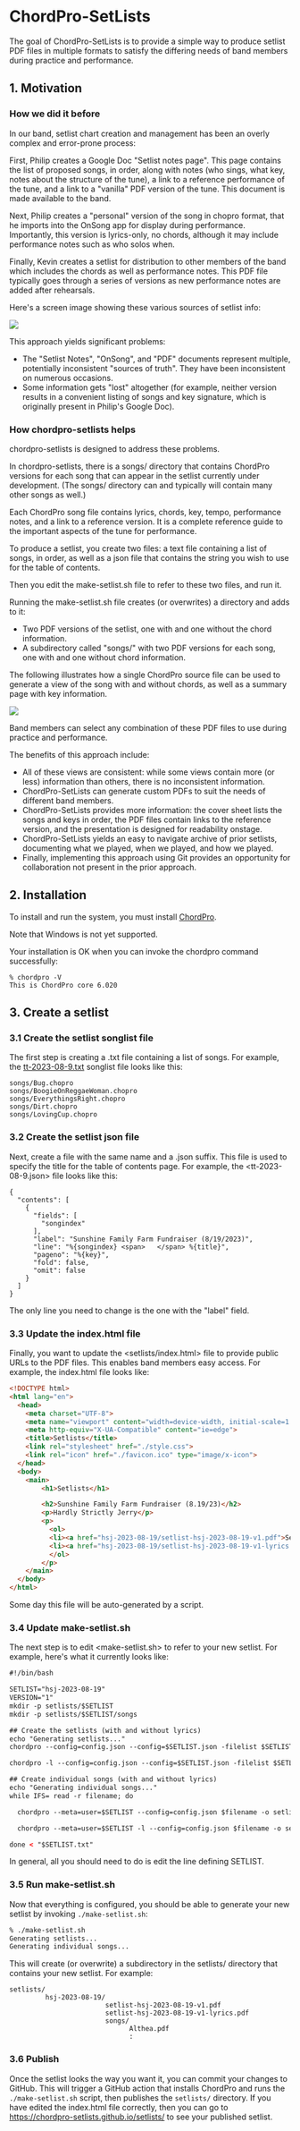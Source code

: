 # ChordPro-SetLists

The goal of ChordPro-SetLists is to provide a simple way to produce setlist PDF files in multiple formats to satisfy the differing needs of band members during practice and performance.

## 1. Motivation

### How we did it before

In our band, setlist chart creation and management has been an overly complex and error-prone process: 

First, Philip creates a Google Doc "Setlist notes page". This page contains the list of proposed songs, in order, along with notes (who sings, what key, notes about the structure of the tune), a link to a reference performance of the tune, and a link to a "vanilla" PDF version of the tune.  This document is made available to the band.

Next, Philip creates a "personal" version of the song in chopro format, that he imports into the OnSong app for display during performance. Importantly, this version is lyrics-only, no chords, although it may include performance notes such as who solos when.

Finally, Kevin creates a setlist for distribution to other members of the band which includes the chords as well as performance notes. This PDF file typically goes through a series of versions as new performance notes are added after rehearsals.

Here's a screen image showing these various sources of setlist info:

![](README-old.png)

This approach yields significant problems:
* The "Setlist Notes", "OnSong", and "PDF" documents represent multiple, potentially inconsistent "sources of truth". They have been inconsistent on numerous occasions.
* Some information gets "lost" altogether (for example, neither version results in a convenient listing of songs and key signature, which is originally present in Philip's Google Doc).

### How chordpro-setlists helps

chordpro-setlists is designed to address these problems. 

In chordpro-setlists, there is a songs/ directory that contains ChordPro versions for each song that can appear in the setlist currently under development.  (The songs/ directory can and typically will contain many other songs as well.)

Each ChordPro song file contains lyrics, chords, key, tempo, performance notes, and a link to a reference version. It is a complete reference guide to the important aspects of the tune for performance.

To produce a setlist, you create two files: a text file containing a list of songs, in order, as well as a json file that contains the string you wish to use for the table of contents. 

Then you edit the make-setlist.sh file to refer to these two files, and run it. 

Running the make-setlist.sh file creates (or overwrites) a directory and adds to it:
  * Two PDF versions of the setlist, one with and one without the chord information.
  * A subdirectory called "songs/" with two PDF versions for each song, one with and one without chord information.

The following illustrates how a single ChordPro source file can be used to generate a view of the song with and without chords, as well as a summary page with key information.

![](README-new.png)

Band members can select any combination of these PDF files to use during practice and performance. 

The benefits of this approach include:
* All of these views are consistent: while some views contain more (or less) information than others, there is no inconsistent information.  
* ChordPro-SetLists can generate custom PDFs to suit the needs of different band members.
* ChordPro-SetLists provides more information: the cover sheet lists the songs and keys in order, the PDF files contain links to the reference version, and the presentation is designed for readability onstage.
* ChordPro-SetLists yields an easy to navigate archive of prior setlists, documenting what we played, when we played, and how we played.
* Finally, implementing this approach using Git provides an opportunity for collaboration not present in the prior approach.

## 2. Installation

To install and run the system, you must install [ChordPro](https://www.chordpro.org/chordpro/chordpro-installation/).

Note that Windows is not yet supported.

Your installation is OK when you can invoke the chordpro command successfully:

```shell
% chordpro -V
This is ChordPro core 6.020 
```

## 3. Create a setlist

### 3.1 Create the setlist songlist file

The first step is creating a .txt file containing a list of songs. For example, the [tt-2023-08-9.txt](./tt-2023-08-9.txt) songlist file looks like this:

```shell
songs/Bug.chopro
songs/BoogieOnReggaeWoman.chopro
songs/EverythingsRight.chopro
songs/Dirt.chopro
songs/LovingCup.chopro
```

### 3.2 Create the setlist json file

Next, create a file with the same name and a .json suffix. This file is used to specify the title for the table of contents page. For example, the <tt-2023-08-9.json> file looks like this:

```shell
{
  "contents": [
    {
      "fields": [
        "songindex"
      ],
      "label": "Sunshine Family Farm Fundraiser (8/19/2023)",
      "line": "%{songindex} <span>   </span> %{title}",
      "pageno": "%{key}",
      "fold": false,
      "omit": false
    }
  ]
}
```

The only line you need to change is the one with the "label" field.

### 3.3 Update the index.html file

Finally, you want to update the <setlists/index.html> file to provide public URLs to the PDF files. This enables band members easy access. For example, the index.html file looks like:

```html
<!DOCTYPE html>
<html lang="en">
  <head>
    <meta charset="UTF-8">
    <meta name="viewport" content="width=device-width, initial-scale=1.0">
    <meta http-equiv="X-UA-Compatible" content="ie=edge">
    <title>Setlists</title>
    <link rel="stylesheet" href="./style.css">
    <link rel="icon" href="./favicon.ico" type="image/x-icon">
  </head>
  <body>
    <main>
        <h1>Setlists</h1>

        <h2>Sunshine Family Farm Fundraiser (8.19/23)</h2>
        <p>Hardly Strictly Jerry</p>
        <p>
          <ol>
          <li><a href="hsj-2023-08-19/setlist-hsj-2023-08-19-v1.pdf">Setlist</a></li>
          <li><a href="hsj-2023-08-19/setlist-hsj-2023-08-19-v1-lyrics.pdf">Setlist (no chords)</a></li>
          </ol>
        </p>
    </main>
  </body>
</html>

```

Some day this file will be auto-generated by a script.

### 3.4 Update make-setlist.sh

The next step is to edit <make-setlist.sh> to refer to your new setlist. For example, here's what it currently looks like:

```html
#!/bin/bash

SETLIST="hsj-2023-08-19"
VERSION="1"
mkdir -p setlists/$SETLIST
mkdir -p setlists/$SETLIST/songs

## Create the setlists (with and without lyrics)
echo "Generating setlists..."
chordpro --config=config.json --config=$SETLIST.json -filelist $SETLIST.txt -o setlists/$SETLIST/setlist-$SETLIST-v${VERSION}.pdf

chordpro -l --config=config.json --config=$SETLIST.json -filelist $SETLIST.txt -o setlists/$SETLIST/setlist-$SETLIST-v${VERSION}-lyrics.pdf

## Create individual songs (with and without lyrics)
echo "Generating individual songs..."
while IFS= read -r filename; do

  chordpro --meta=user=$SETLIST --config=config.json $filename -o setlists/$SETLIST/"${filename%.chopro}.pdf"

  chordpro --meta=user=$SETLIST -l --config=config.json $filename -o setlists/$SETLIST/"${filename%.chopro}-lyrics.pdf"

done < "$SETLIST.txt"
```

In general, all you should need to do is edit the line defining SETLIST.

### 3.5 Run make-setlist.sh

Now that everything is configured, you should be able to generate your new setlist by invoking `./make-setlist.sh`:

```sh
% ./make-setlist.sh 
Generating setlists...
Generating individual songs...
```

This will create (or overwrite) a subdirectory in the setlists/ directory that contains your new setlist. For example:

```
setlists/
         hsj-2023-08-19/
                        setlist-hsj-2023-08-19-v1.pdf
                        setlist-hsj-2023-08-19-v1-lyrics.pdf
                        songs/
                              Althea.pdf
                              :
```

### 3.6 Publish

Once the setlist looks the way you want it, you can commit your changes to GitHub. This will trigger a GitHub action that installs ChordPro and runs the `./make-setlist.sh` script, then publishes the `setlists/` directory.  If you have edited the index.html file correctly, then you can go to <https://chordpro-setlists.github.io/setlists/> to see your published setlist.
